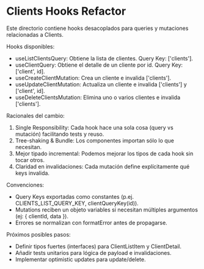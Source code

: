 # Clients Hooks Refactor

Este directorio contiene hooks desacoplados para queries y mutaciones relacionadas a Clients.

Hooks disponibles:

- useListClientsQuery: Obtiene la lista de clientes. Query Key: ['clients'].
- useClientQuery: Obtiene el detalle de un cliente por id. Query Key: ['client', id].
- useCreateClientMutation: Crea un cliente e invalida ['clients'].
- useUpdateClientMutation: Actualiza un cliente e invalida ['clients'] y ['client', id].
- useDeleteClientsMutation: Elimina uno o varios clientes e invalida ['clients'].

Racionales del cambio:

1. Single Responsibility: Cada hook hace una sola cosa (query vs mutación) facilitando tests y reuso.
2. Tree-shaking & Bundle: Los componentes importan sólo lo que necesitan.
3. Mejor tipado incremental: Podemos mejorar los tipos de cada hook sin tocar otros.
4. Claridad en invalidaciones: Cada mutación define explícitamente qué keys invalida.

Convenciones:

- Query Keys exportadas como constantes (p.ej. CLIENTS_LIST_QUERY_KEY, clientQueryKey(id)).
- Mutations reciben un objeto variables si necesitan múltiples argumentos (ej: { clientId, data }).
- Errores se normalizan con formatError antes de propagarse.

Próximos posibles pasos:

- Definir tipos fuertes (interfaces) para ClientListItem y ClientDetail.
- Añadir tests unitarios para lógica de payload e invalidaciones.
- Implementar optimistic updates para update/delete.
